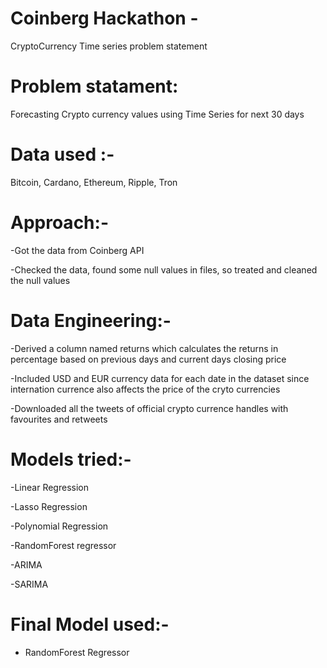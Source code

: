 # Coinberg Hackathon - 
CryptoCurrency Time series problem statement

# Problem statament: 
Forecasting Crypto currency values using Time Series for next 30 days

# Data used :- 
Bitcoin, Cardano, Ethereum, Ripple, Tron

# Approach:-
-Got the data from Coinberg API 

-Checked the data, found some null values in files, so treated and cleaned the null values

# Data Engineering:-
-Derived a column named returns which calculates the returns in percentage based on previous days and current days closing price

-Included USD and EUR currency data for each date in the dataset since internation currence also affects the price of the cryto currencies

-Downloaded all the tweets of official crypto currence handles with favourites and retweets

# Models tried:-
-Linear Regression

-Lasso Regression

-Polynomial Regression

-RandomForest regressor

-ARIMA

-SARIMA

# Final Model used:-
- RandomForest Regressor
